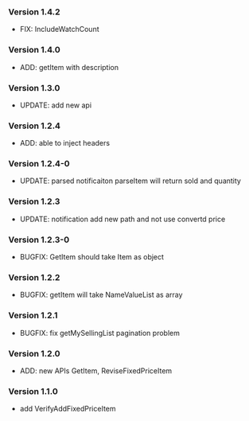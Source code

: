 ### Version 1.4.2
- FIX: IncludeWatchCount

### Version 1.4.0
- ADD: getItem with description

### Version 1.3.0
- UPDATE: add new api

### Version 1.2.4
- ADD: able to inject headers

### Version 1.2.4-0
- UPDATE: parsed notificaiton parseItem will return sold and quantity

### Version 1.2.3
- UPDATE: notification add new path and not use convertd price

### Version 1.2.3-0
- BUGFIX: GetItem should take Item as object

### Version 1.2.2
- BUGFIX: getItem will take NameValueList as array

### Version 1.2.1
- BUGFIX: fix getMySellingList pagination problem

### Version 1.2.0
- ADD: new APIs GetItem, ReviseFixedPriceItem

### Version 1.1.0
- add VerifyAddFixedPriceItem

